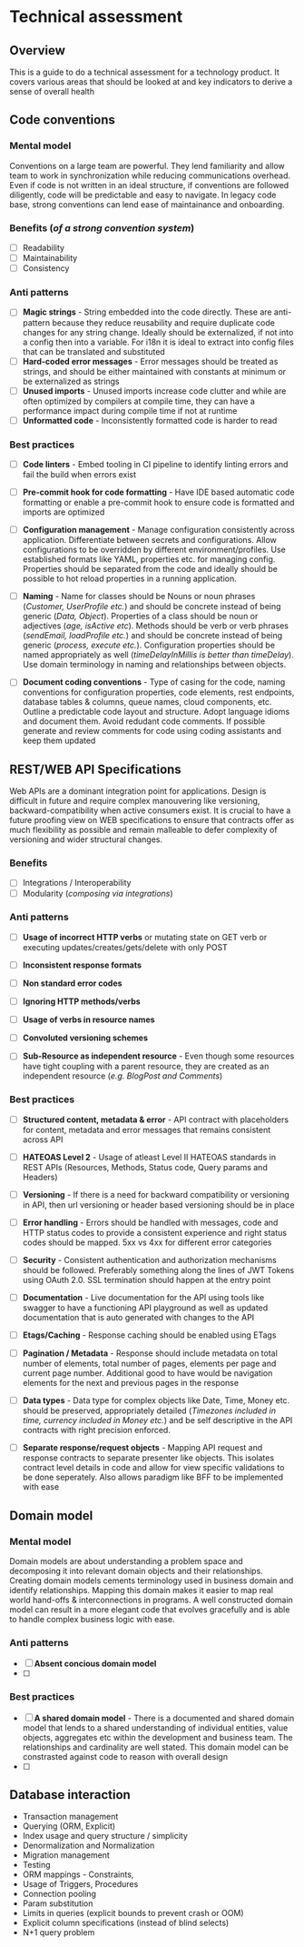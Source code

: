# Technical assessment 

## Overview
This is a guide to do a technical assessment for a technology product. It covers various areas that should be looked at and key indicators to derive a sense of overall health

## Code conventions
### Mental model
Conventions on a large team are powerful. They lend familiarity and allow team to work in synchronization while reducing communications overhead. Even if code is not written in an ideal structure, if conventions are followed diligently, code will be predictable and easy to navigate. In legacy code base, strong conventions can lend ease of maintainance and onboarding. 

### Benefits (_of a strong convention system_)
- [ ] Readability
- [ ] Maintainability
- [ ] Consistency

### Anti patterns
- [ ] **Magic strings** - String embedded into the code directly. These are anti-pattern because they reduce reusability and require duplicate code changes for any string change. Ideally should be externalized, if not into a config then into a variable. For i18n it is ideal to extract into config files that can be translated and substituted
- [ ] **Hard-coded error messages** - Error messages should be treated as strings, and should be either maintained with constants at minimum or be externalized as strings
- [ ] **Unused imports** - Unused imports increase code clutter and while are often optimized by compilers at compile time, they can have a performance impact during compile time if not at runtime
- [ ] **Unformatted code** - Inconsistently formatted code is harder to read

### Best practices
- [ ] **Code linters** - Embed tooling in CI pipeline to identify linting errors and fail the build when errors exist
- [ ] **Pre-commit hook for code formatting** - Have IDE based automatic code formatting or enable a pre-commit hook to ensure code is formatted and imports are optimized
- [ ] **Configuration management** - Manage configuration consistently across application. Differentiate between secrets and configurations. Allow configurations to be overridden by different environment/profiles. Use established formats like YAML, properties etc. for managing config. Properties should be separated from the code and ideally should be possible to hot reload properties in a running application. 
- [ ] **Naming** - Name for classes should be Nouns or noun phrases (_Customer, UserProfile etc._) and should be concrete instead of being generic (_Data, Object_). Properties of a class should be noun or adjectives (_age, isActive etc_). Methods should be verb or verb phrases (_sendEmail, loadProfile etc._) and should be concrete instead of being generic (_process, execute etc._). Configuration properties should be named appropriately as well (_timeDelayInMillis is better than timeDelay_). Use domain terminology in naming and relationships between objects.
- [ ] **Document coding conventions** - Type of casing for the code, naming conventions for configuration properties, code elements, rest endpoints, database tables & columns, queue names, cloud components, etc. Outline a predictable code layout and structure. Adopt language idioms and document them. Avoid redudant code comments. If possible generate and review comments for code using coding assistants and keep them updated


## REST/WEB API Specifications
Web APIs are a dominant integration point for applications. Design is difficult in future and require complex manouvering like versioning, backward-compatibility when active consumers exist. It is crucial to have a future proofing view on WEB specifications to ensure that contracts offer as much flexibility as possible and remain malleable to defer complexity of versioning and wider structural changes. 

### Benefits
- [ ] Integrations / Interoperability
- [ ] Modularity (_composing via integrations_)

### Anti patterns
- [ ] **Usage of incorrect HTTP verbs** or mutating state on GET verb or executing updates/creates/gets/delete with only POST
- [ ] **Inconsistent response formats**
- [ ] **Non standard error codes**
- [ ] **Ignoring HTTP methods/verbs**
- [ ] **Usage of verbs in resource names**
- [ ] **Convoluted versioning schemes**
- [ ] **Sub-Resource as independent resource** - Even though some resources have tight coupling with a parent resource, they are created as an independent resource (_e.g. BlogPost and Comments_)


### Best practices
- [ ] **Structured content, metadata & error** - API contract with placeholders for content, metadata and error messages that remains consistent across API
- [ ] **HATEOAS Level 2** - Usage of atleast Level II HATEOAS standards in REST APIs (Resources, Methods, Status code, Query params and Headers)
- [ ] **Versioning** - If there is a need for backward compatibility or versioning in API, then url versioning or header based versioning should be in place
- [ ] **Error handling** - Errors should be handled with messages, code and HTTP status codes to provide a consistent experience and right status codes should be mapped. 5xx vs 4xx for different error categories
- [ ] **Security** - Consistent authentication and authorization mechanisms should be followed. Preferably something along the lines of JWT Tokens using OAuth 2.0. SSL termination should happen at the entry point
- [ ] **Documentation** - Live documentation for the API using tools like swagger to have a functioning API playground as well as updated documentation that is auto generated with changes to the API
- [ ] **Etags/Caching** - Response caching should be enabled using ETags
- [ ] **Pagination / Metadata** - Response should include metadata on total number of elements, total number of pages, elements per page and current page number. Additional good to have would be navigation elements for the next and previous pages in the response
- [ ] **Data types** - Data type for complex objects like Date, Time, Money etc. should be preserved, appropriately detailed (_Timezones included in time, currency included in Money etc._) and be self descriptive in the API contracts with right precision enforced.
- [ ] **Separate response/request objects** - Mapping API request and response contracts to separate presenter like objects. This isolates contract level details in code and allow for view specific validations to be done seperately. Also allows paradigm like BFF to be implemented with ease


## Domain model
### Mental model
Domain models are about understanding a problem space and decomposing it into relevant domain objects and their relationships. Creating domain models cements terminology used in business domain and identify relationships. Mapping this domain makes it easier to map real world hand-offs & interconnections in programs. A well constructed domain model can result in a more elegant code that evolves gracefully and is able to handle complex business logic with ease. 

### Anti patterns
- [ ] **Absent concious domain model**
- [ ]  


### Best practices
- [ ] **A shared domain model** - There is a documented and shared domain model that lends to a shared understanding of individual entities, value objects, aggregates etc within the development and business team. The relationships and cardinality are well stated. This domain model can be constrasted against code to reason with overall design
- [ ] 


## Database interaction

* Transaction management
* Querying (ORM, Explicit)
* Index usage and query structure / simplicity
* Denormalization and Normalization
* Migration management
* Testing
* ORM mappings - Constraints,
* Usage of Triggers, Procedures
* Connection pooling
* Param substitution
* Limits in queries (explicit bounds to prevent crash or OOM)
* Explicit column specifications (instead of blind selects)
* N+1 query problem




